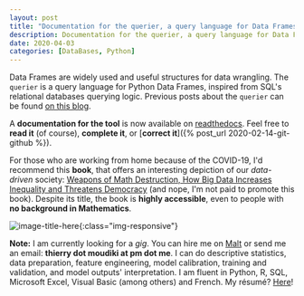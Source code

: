 ```yaml
---
layout: post
title: "Documentation for the querier, a query language for Data Frames"
description: Documentation for the querier, a query language for Data Frames
date: 2020-04-03
categories: [DataBases, Python]
---
```


Data Frames are widely used and useful structures for data wrangling. The `querier` is a query language for Python Data Frames, inspired from SQL's relational databases querying logic. Previous posts about the `querier` can be found [on this blog](https://thierrymoudiki.github.io/blog/#DataBases).

A __documentation for the tool__ is now available on [readthedocs](https://querier.readthedocs.io/en/latest/). Feel free to __read it__ (of course), __complete it__, or [__correct it__]({% post_url 2020-02-14-git-github %}).

For those who are working from home because of the COVID-19, I'd recommend this __book__, that offers an interesting depiction of our _data-driven_ society:  [Weapons of Math Destruction, How Big Data Increases Inequality and Threatens Democracy](https://www.penguinrandomhouse.com/books/241363/weapons-of-math-destruction-by-cathy-oneil/) (and nope, I'm not paid to promote this book). Despite its title, the book is __highly accessible__, even to people with __no background in Mathematics__. 


![image-title-here]({{base}}/images/2020-04-03/2020-04-03-image1.png){:class="img-responsive"}

__Note:__ I am currently looking for a _gig_. You can hire me on [Malt](https://www.malt.fr/profile/thierrymoudiki) or send me an email: __thierry dot moudiki at pm dot me__. I can do descriptive statistics, data preparation, feature engineering, model calibration, training and validation, and model outputs' interpretation. I am fluent in Python, R, SQL, Microsoft Excel, Visual Basic (among others) and French. My résumé? [Here]({{base}}/cv/thierry-moudiki.pdf)!



    



